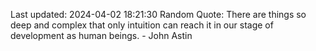 Last updated: 2024-04-02 18:21:30
Random Quote: There are things so deep and complex that only intuition can reach it in our stage of development as human beings. - John Astin